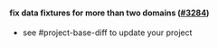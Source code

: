 #### fix data fixtures for more than two domains ([#3284](https://github.com/shopsys/shopsys/pull/3284))

-   see #project-base-diff to update your project
